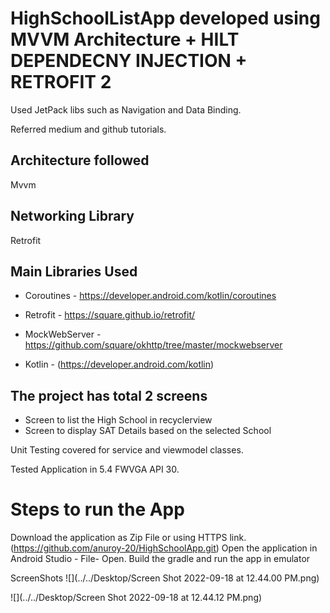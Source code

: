 # HighSchoolListApp developed using MVVM Architecture +  HILT DEPENDECNY INJECTION +  RETROFIT 2

Used JetPack libs such as Navigation and Data Binding.

Referred medium and github tutorials.

## Architecture followed
Mvvm

## Networking Library 
Retrofit

## Main Libraries Used

- Coroutines - https://developer.android.com/kotlin/coroutines

- Retrofit -  https://square.github.io/retrofit/

- MockWebServer - https://github.com/square/okhttp/tree/master/mockwebserver

- Kotlin - (https://developer.android.com/kotlin)

## The project has total 2 screens

- Screen to list the High School in recyclerview
- Screen to display SAT Details based on the selected School

Unit Testing covered for service and viewmodel classes.

Tested Application in 5.4 FWVGA API 30.

# Steps to run the App
Download the application as Zip File or using HTTPS link.(https://github.com/anuroy-20/HighSchoolApp.git)
Open the application in Android Studio - File- Open.
Build the gradle and run the app in emulator

ScreenShots
![](../../Desktop/Screen Shot 2022-09-18 at 12.44.00 PM.png)

![](../../Desktop/Screen Shot 2022-09-18 at 12.44.12 PM.png)